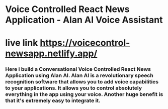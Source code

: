 # Voice Controlled React News Application - Alan AI Voice Assistant
# live link https://voicecontrol-newsapp.netlify.app/

### Here i build a Conversational Voice Controlled React News Application using Alan AI. Alan AI is a revolutionary speech recognition software that allows you to add voice capabilities to your applications. It allows you to control absolutely everything in the app using your voice. Another huge benefit is that it's extremely easy to integrate it. 







